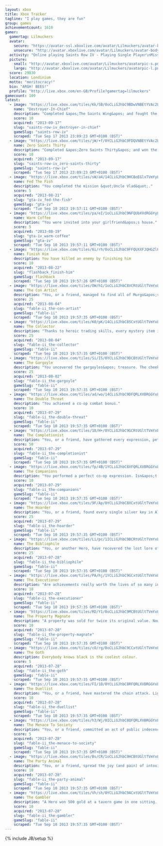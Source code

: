 ```yaml
---
layout: xbox
title: Xbox Tracker
tagline: "I play games, they are fun"
group: games
achievementcount: 1610
gamer: 
  gamertag: Lilmuckers
  avatar: 
    secure: "https://avatar-ssl.xboxlive.com/avatar/Lilmuckers/avatar-body.png"
    unsecure: "http://avatar.xboxlive.com/avatar/Lilmuckers/avatar-body.png"
  activity: "Online playing Saints Row IV - Playing Single Player\nMission: A Pleasant Day"
  picture: 
    small: "http://avatar.xboxlive.com/avatar/Lilmuckers/avatarpic-s.png"
    large: "http://avatar.xboxlive.com/avatar/Lilmuckers/avatarpic-l.png"
  score: 29830
  location: Londinium
  motto: "meritocracy!"
  bio: "ARGH! BEES!"
  profile: "http://live.xbox.com/en-GB/Profile?gamertag=lilmuckers"
gamecount: 109
latest: 
  - image: "https://live.xbox.com/tiles/Kk/SB/0oCLiGJhbC9BDwVNBEtYVAc2L2FjaC8wLzE1NQAAAADn5+f9rkQ3.jpg"
    name: "Destroyer-In-Chief"
    description: "Completed &apos;The Saints Wing&apos; and fought the alien invasion as Commander-In-Chief."
    score: 10
    acquired: "2013-09-17"
    slug: "saints-row-iv_destroyer-in-chief"
    gameSlug: "saints-row-iv"
    scraped: "Tue Sep 17 2013 23:09:23 GMT+0100 (BST)"
  - image: "https://live.xbox.com/tiles/jW/+f/0YCLiGJhbC9FDQVNBEtYVAc2L2FjaC8wLzE3MQAAAADn5+f+sG+Q.jpg"
    name: Zero Saints Thirty
    description: "Completed &apos;Zero Saints Thirty&apos; and won the adulation of America."
    score: 10
    acquired: "2013-09-17"
    slug: "saints-row-iv_zero-saints-thirty"
    gameSlug: "saints-row-iv"
    scraped: "Tue Sep 17 2013 23:09:23 GMT+0100 (BST)"
  - image: "https://live.xbox.com/tiles/sW/a4/14CLiGJhbC9HCBoEGlxTVmYyL2FjaC8wLzIzAAAAAOfn5-iXZq0=.jpg"
    name: Fed The Fish
    description: "You completed the mission &quot;Uncle Vlad&quot;."
    score: 5
    acquired: "2013-08-21"
    slug: "gta-iv_fed-the-fish"
    gameSlug: "gta-iv"
    scraped: "Tue Sep 10 2013 19:57:11 GMT+0100 (BST)"
  - image: "https://live.xbox.com/tiles/pa/eI/1oCLiGJhbC9NFQUbXVdRGGYyL2FjaC8wLzkAAAAA5+fn+aenvg==.jpg"
    name: Warm Coffee
    description: "You were invited into your girlfriend&apos;s house."
    score: 5
    acquired: "2013-08-19"
    slug: "gta-iv_warm-coffee"
    gameSlug: "gta-iv"
    scraped: "Tue Sep 10 2013 19:57:11 GMT+0100 (BST)"
  - image: "https://live.xbox.com/tiles/6i/rh/0oCLiGJhbC9FFQUXXFJQHGZlL2FjaC8wLzEAAAAA5+fn-c4q8Q==.jpg"
    name: Finish Him
    description: You have killed an enemy by finishing him
    score: 10
    acquired: "2013-08-22"
    slug: "flashback_finish-him"
    gameSlug: flashback
    scraped: "Tue Sep 10 2013 19:57:26 GMT+0100 (BST)"
  - image: "https://live.xbox.com/tiles/OW/h1/1oCLiGJhbC8VCRtUGltTVmYxL2FjaC8wLzNhAAAAAOfn5-laaCU=.jpg"
    name: The Con Artist
    description: "You, or a friend, managed to find all of Murgo&apos;s statuettes. A career in swindling beckons."
    score: 25
    acquired: "2013-08-04"
    slug: "fable-ii_the-con-artist"
    gameSlug: "fable-ii"
    scraped: "Tue Sep 10 2013 19:57:35 GMT+0100 (BST)"
  - image: "https://live.xbox.com/tiles/K0/pK/14CLiGJhbC8SCxtUGltTVmYxL2FjaC8wLzFmAAAAAOfn5-hlSjc=.jpg"
    name: The Collector
    description: "Thanks to heroic trading skills, every mystery item in The Box of Secrets has been uncovered."
    score: 25
    acquired: "2013-08-04"
    slug: "fable-ii_the-collector"
    gameSlug: "fable-ii"
    scraped: "Tue Sep 10 2013 19:57:35 GMT+0100 (BST)"
  - image: "https://live.xbox.com/tiles/Si/IS/0YCLiGJhbC9DCBtUGltTVmYxL2FjaC8wLzI3AAAAAOfn5-49IlY=.jpg"
    name: The Gargoyle
    description: "You uncovered the gargoyles&apos; treasure. The cheeky rocks have mocked you for the last time."
    score: 25
    acquired: "2013-08-02"
    slug: "fable-ii_the-gargoyle"
    gameSlug: "fable-ii"
    scraped: "Tue Sep 10 2013 19:57:35 GMT+0100 (BST)"
  - image: "https://live.xbox.com/tiles/ad/wo/14CLiGJhbC9DFQRLXVBRGGYxL2FjaC8wLzcAAAAA5+fn+Afccg==.jpg"
    name: The Double Threat
    description: "You achieved a co-op combat bonus."
    score: 10
    acquired: "2013-07-29"
    slug: "fable-ii_the-double-threat"
    gameSlug: "fable-ii"
    scraped: "Tue Sep 10 2013 19:57:35 GMT+0100 (BST)"
  - image: "https://live.xbox.com/tiles/18/H+/0YCLiGJhbC9GCRtUGltTVmYxL2FjaC8wLzMyAAAAAOfn5-7Rwcs=.jpg"
    name: The Completionist
    description: "You, or a friend, have gathered every expression, pet trick and ability available. Such dedication."
    score: 50
    acquired: "2013-07-29"
    slug: "fable-ii_the-completionist"
    gameSlug: "fable-ii"
    scraped: "Tue Sep 10 2013 19:57:35 GMT+0100 (BST)"
  - image: "https://live.xbox.com/tiles/fp/4B/1YCLiGJhbC8XFQRLXVBRGGYxL2FjaC8wL2MAAAAA5+fn+i6eZQ==.jpg"
    name: The Companions
    description: "You performed a perfect co-op expression. Isn&apos;t it nice playing together?"
    score: 10
    acquired: "2013-07-29"
    slug: "fable-ii_the-companions"
    gameSlug: "fable-ii"
    scraped: "Tue Sep 10 2013 19:57:35 GMT+0100 (BST)"
  - image: "https://live.xbox.com/tiles/9F/Ap/0YCLiGJhbC8XCxtUGltTVmYxL2FjaC8wLzFjAAAAAOfn5-4GUOg=.jpg"
    name: The Hoarder
    description: "You, or a friend, found every single silver key in Albion. Some would call you obsessive. Not us."
    score: 25
    acquired: "2013-07-29"
    slug: "fable-ii_the-hoarder"
    gameSlug: "fable-ii"
    scraped: "Tue Sep 10 2013 19:57:35 GMT+0100 (BST)"
  - image: "https://live.xbox.com/tiles/Li/pc/1ICLiGJhbC9BCRtUGltTVmYxL2FjaC8wLzM1AAAAAOfn5-tzKjI=.jpg"
    name: The Bibliophile
    description: "You, or another Hero, have recovered the lost lore of Knothole Island."
    score: 25
    acquired: "2013-07-28"
    slug: "fable-ii_the-bibliophile"
    gameSlug: "fable-ii"
    scraped: "Tue Sep 10 2013 19:57:35 GMT+0100 (BST)"
  - image: "https://live.xbox.com/tiles/PA/hj/1YCLiGJhbC9GCxtUGltTVmYxL2FjaC8wLzEyAAAAAOfn5-pMCCA=.jpg"
    name: The Executioner
    description: "Are achievements really worth the lives of so many innocents? Probably."
    score: 10
    acquired: "2013-07-28"
    slug: "fable-ii_the-executioner"
    gameSlug: "fable-ii"
    scraped: "Tue Sep 10 2013 19:57:35 GMT+0100 (BST)"
  - image: "https://live.xbox.com/tiles/RD/Y1/0oCLiGJhbC9MCBtUGltTVmYxL2FjaC8wLzI4AAAAAOfn5-0aNlg=.jpg"
    name: The Property Magnate
    description: "A property was sold for twice its original value. Now that&apos;s good business."
    score: 10
    acquired: "2013-07-28"
    slug: "fable-ii_the-property-magnate"
    gameSlug: "fable-ii"
    scraped: "Tue Sep 10 2013 19:57:35 GMT+0100 (BST)"
  - image: "https://live.xbox.com/tiles/cO/rg/0oCLiGJhbC9CCxtUGltTVmYxL2FjaC8wLzE2AAAAAOfn5-3P6mw=.jpg"
    name: The Goth
    description: Everybody knows black is the coolest colour.
    score: 5
    acquired: "2013-07-28"
    slug: "fable-ii_the-goth"
    gameSlug: "fable-ii"
    scraped: "Tue Sep 10 2013 19:57:35 GMT+0100 (BST)"
  - image: "https://live.xbox.com/tiles/FI/1D/0YCLiGJhbC8RFQRLXVBRGGYxL2FjaC8wL2UAAAAA5+fn-myNDw==.jpg"
    name: The Duellist
    description: "You, or a friend, have mastered the chain attack. Lightning-quick strikes are almost unstoppable."
    score: 10
    acquired: "2013-07-28"
    slug: "fable-ii_the-duellist"
    gameSlug: "fable-ii"
    scraped: "Tue Sep 10 2013 19:57:35 GMT+0100 (BST)"
  - image: "https://live.xbox.com/tiles/h3/Wj/0ICLiGJhbC8QFQRLXVBRGGYxL2FjaC8wL2QAAAAA5+fn-4x1nA==.jpg"
    name: The Menace To Society
    description: "You, or a friend, committed an act of public indecency. Oh, the shame of it."
    score: 5
    acquired: "2013-07-28"
    slug: "fable-ii_the-menace-to-society"
    gameSlug: "fable-ii"
    scraped: "Tue Sep 10 2013 19:57:35 GMT+0100 (BST)"
  - image: "https://live.xbox.com/tiles/Bs/CR/1oCLiGJhbC9HCBtUGltTVmYxL2FjaC8wLzIzAAAAAOfn5-m+wBo=.jpg"
    name: The Party Animal
    description: "You, or a friend, spread the joy (and pain) of intoxication to five people in under three minutes."
    score: 10
    acquired: "2013-07-28"
    slug: "fable-ii_the-party-animal"
    gameSlug: "fable-ii"
    scraped: "Tue Sep 10 2013 19:57:35 GMT+0100 (BST)"
  - image: "https://live.xbox.com/tiles/Vh/sh/0YCLiGJhbC9ACxtUGltTVmYxL2FjaC8wLzE0AAAAAOfn5-4OG0o=.jpg"
    name: The Gambler
    description: "A Hero won 500 gold at a tavern game in one sitting. Time for more gambling!"
    score: 10
    acquired: "2013-07-28"
    slug: "fable-ii_the-gambler"
    gameSlug: "fable-ii"
    scraped: "Tue Sep 10 2013 19:57:35 GMT+0100 (BST)"
---
```

{% include JB/setup %}
